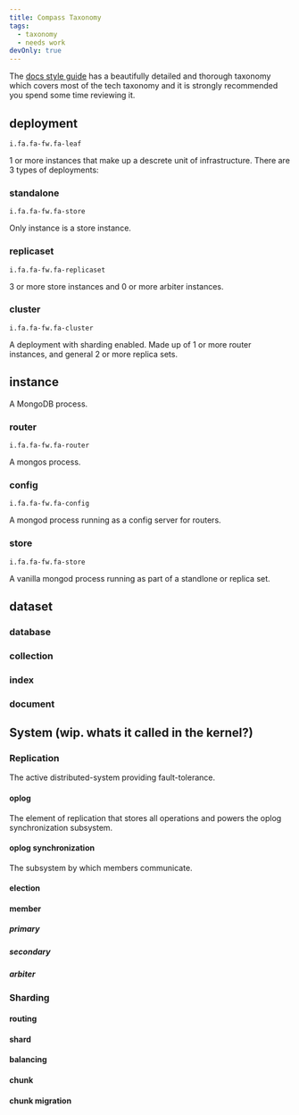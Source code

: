```yaml
---
title: Compass Taxonomy
tags:
  - taxonomy
  - needs work
devOnly: true
---
```


The [docs style guide][docs-style] has a beautifully detailed and thorough
taxonomy which covers most of the tech taxonomy and it is strongly recommended
you spend some time reviewing it.


## deployment

```
i.fa.fa-fw.fa-leaf
```

1 or more instances that make up a descrete unit of infrastructure.
There are 3 types of deployments:

### standalone

```
i.fa.fa-fw.fa-store
```

Only instance is a store instance.

### replicaset

```
i.fa.fa-fw.fa-replicaset
```

3 or more store instances and 0 or more arbiter instances.

### cluster

```
i.fa.fa-fw.fa-cluster
```

A deployment with sharding enabled.  Made up of 1 or more router instances, and general 2 or more replica sets.

## instance

A MongoDB process.

### router

```
i.fa.fa-fw.fa-router
```

A mongos process.

### config

```
i.fa.fa-fw.fa-config
```

A mongod process running as a config server for routers.

### store

```
i.fa.fa-fw.fa-store
```

A vanilla mongod process running as part of a standlone or replica set.

## dataset

### database

### collection

### index

### document

## System (wip.  whats it called in the kernel?)

### Replication

The active distributed-system providing fault-tolerance.

#### oplog

The element of replication that stores all operations and powers the oplog synchronization subsystem.

#### oplog synchronization

The subsystem by which members communicate.

#### election

#### member

##### primary

##### secondary

##### arbiter

### Sharding

#### routing

#### shard

#### balancing

#### chunk

#### chunk migration

[docs-style]: http://docs.mongodb.org/manual/meta/style-guide/#jargon-and-common-terms
